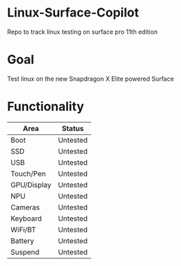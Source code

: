 # Linux-Surface-Copilot
Repo to track linux testing on surface pro 11th edition


# Goal
Test linux on the new Snapdragon X Elite powered Surface


# Functionality
| Area    | Status |
| -------- | ------- |
| Boot  | Untested   |
| SSD | Untested |
| USB    | Untested    |
| Touch/Pen | Untested |
| GPU/Display | Untested |
| NPU | Untested |
| Cameras | Untested |
| Keyboard | Untested |
| WiFi/BT | Untested |
| Battery | Untested |
| Suspend | Untested |
